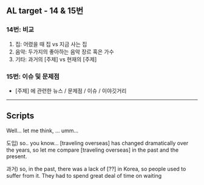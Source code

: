 ## AL target - 14 & 15번
### 14번: 비교
1. 집: 어렸을 때 집 vs 지금 사는 집
2. 음악: 두가지의 좋아하는 음악 장르 혹은 가수
3. 기타: 과거의 [주제] vs 현재의 [주제]

### 15번: 이슈 및 문제점
- [주제] 에 관련한 뉴스 / 문제점 / 이슈 / 이야깃거리

---
## Scripts

Well... let me think, ... umm...

도입) so.. you know... [traveling overseas] has changed dramatically over the years, so let me compare [traveling overseas] in the past and the present.

과거) so, in the past, there was a lack of [??] in Korea, so people used to suffer from it. They had to spend great deal of time on waiting